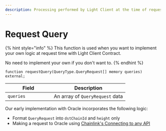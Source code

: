 ```yaml
---
description: Processing performed by Light Client at the time of request
---
```


# Request Query

{% hint style="info" %}
This function is used when you want to implement your own logic at request time with Light Client Contract.

No need to implement your own if you don't want to.
{% endhint %}

```solidity
function requestQuery(QueryType.QueryRequest[] memory queries) external;
```

<table><thead><tr><th width="133.5">Field</th><th>Description</th></tr></thead><tbody><tr><td><code>queries</code></td><td>An array of <code>QueryRequest</code> data</td></tr></tbody></table>

Our early implementation with Oracle incorporates the following logic:

* Format `QueryRequest` into `dstChainId` and `height` only
* Making a request to Oracle using [Chainlink's Connecting to any API](https://docs.chain.link/any-api/introduction)
